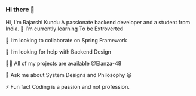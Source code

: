 ### Hi there 👋

<!--
**biltox/biltox** is a ✨ _special_ ✨ repository because its `README.md` (this file) appears on your GitHub profile.

Here are some ideas to get you started:

- 🔭 I’m currently working on ...
- 🌱 I’m currently learning ...
- 👯 I’m looking to collaborate on ...
- 🤔 I’m looking for help with ...
- 💬 Ask me about ...
- 📫 How to reach me: ...
- 😄 Pronouns: ...
- ⚡ Fun fact: ...
-->





Hi, I'm Rajarshi Kundu
A passionate backend developer and a student from India.
🌱 I’m currently learning To be Extroverted

👯 I’m looking to collaborate on Spring Framework

🤝 I’m looking for help with Backend Design

👨‍💻 All of my projects are available @Elanza-48

💬 Ask me about System Designs and Philosophy 😆

⚡ Fun fact Coding is a passion and not profession.


